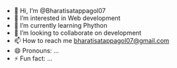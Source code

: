 - 👋 Hi, I’m @Bharatisatappagol07
- 👀 I’m interested in Web development
- 🌱 I’m currently learning Phython  
- 💞️ I’m looking to collaborate on development  
- 📫 How to reach me bharatisatappagol07@gmail.com  
- 😄 Pronouns: ...
- ⚡ Fun fact: ...

<!---
Bharatisatappagol07/Bharatisatappagol07 is a ✨ special ✨ repository because its `README.md` (this file) appears on your GitHub profile.
You can click the Preview link to take a look at your changes.
--->
